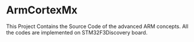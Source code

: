 # ArmCortexMx

This Project Contains the Source Code of the advanced ARM concepts. All the codes are implemented on STM32F3Discovery board.
